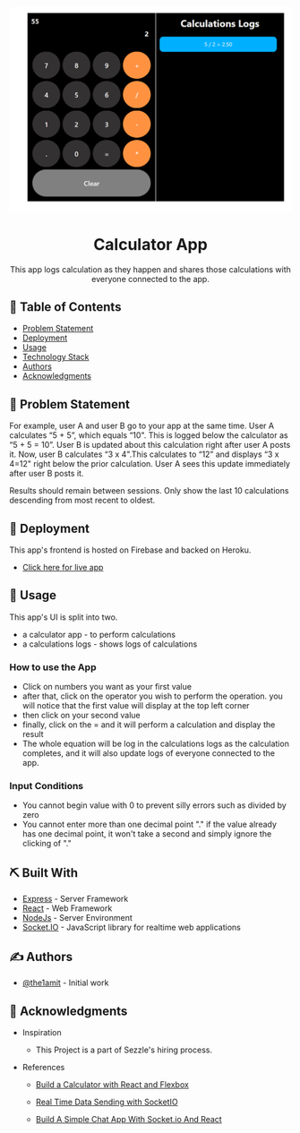 <p align="center">
  <a href="https://calculator-app-a0783.web.app/" target="_blank">
    <img src="App Screenshot.png" alt="app_screenshot"/>
 </a>
</p>
<h1 align="center">Calculator App</h1>

<p align="center">This app logs calculation as they happen and shares those calculations with everyone connected to the app.
    <br> 
</p>

## 📝 Table of Contents

- [Problem Statement](#problem_statement)
- [Deployment](#deployment)
- [Usage](#usage)
- [Technology Stack](#tech_stack)
- [Authors](#authors)
- [Acknowledgments](#acknowledgments)

## 🧐 Problem Statement <a name = "problem_statement"></a>

For example, user A and user B go to your app at the same time. User A calculates “5 + 5”, which equals “10". This is logged below the calculator as “5 + 5 = 10”. User B is updated about this calculation right after user A posts it. Now, user B calculates “3 x 4".This calculates to “12” and displays “3 x 4=12" right below the prior calculation. User A sees this update immediately after user B posts it.

Results should remain between sessions. Only show the last 10 calculations descending from most recent to oldest.

## 🚀 Deployment <a name = "deployment"></a>

This app's frontend is hosted on Firebase and backed on Heroku.

- [Click here for live app ](https://calculator-app-a0783.web.app/)

## 🎈 Usage <a name="usage"></a>

This app's UI is split into two.

- a calculator app - to perform calculations
- a calculations logs - shows logs of calculations

### How to use the App

- Click on numbers you want as your first value
- after that, click on the operator you wish to perform the operation. you will notice that the first value will display at the top left corner
- then click on your second value
- finally, click on the = and it will perform a calculation and display the result
- The whole equation will be log in the calculations logs as the calculation completes, and it will also update logs of everyone connected to the app.

### Input Conditions

- You cannot begin value with 0 to prevent silly errors such as divided by zero
- You cannot enter more than one decimal point "." if the value already has one decimal point, it won't take a second and simply ignore the clicking of "."

## ⛏️ Built With <a name = "tech_stack"></a>

- [Express](https://expressjs.com/) - Server Framework
- [React](https://reactjs.org/) - Web Framework
- [NodeJs](https://nodejs.org/en/) - Server Environment
- [Socket.IO](https://socket.io/) - JavaScript library for realtime web applications

## ✍️ Authors <a name = "authors"></a>

- [@the1amit](https://github.com/the1amit) - Initial work

## 🎉 Acknowledgments <a name = "acknowledgments"></a>

- Inspiration
  - This Project is a part of Sezzle's hiring process.
- References

  - [Build a Calculator with React and Flexbox](https://www.youtube.com/watch?v=KzYUuTiHdiY)

  - [Real Time Data Sending with SocketIO](https://www.youtube.com/watch?v=9HFwJ9hrmls)

  - [Build A Simple Chat App With Socket.io And React](https://www.youtube.com/watch?v=CgV8omlWq2o)
